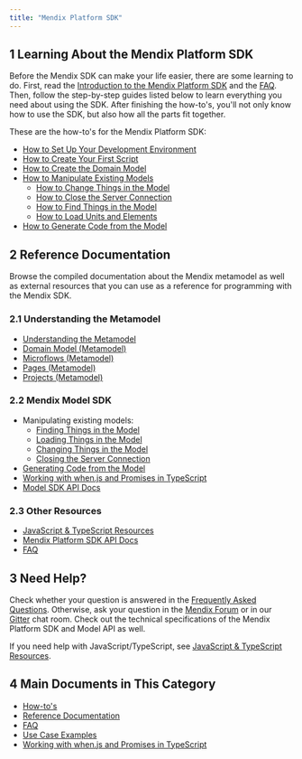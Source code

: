 ```yaml
---
title: "Mendix Platform SDK"
---
```


## 1 Learning About the Mendix Platform SDK

Before the Mendix SDK can make your life easier, there are some learning to do. First, read the [Introduction to the Mendix Platform SDK](sdk-intro) and the [FAQ](faq). Then, follow the step-by-step guides listed below to learn everything you need about using the SDK. After finishing the how-to's, you'll not only know how to use the SDK, but also how all the parts fit together.

These are the how-to's for the Mendix Platform SDK:

* [How to Set Up Your Development Environment](setting-up-your-development-environment)
* [How to Create Your First Script](creating-your-first-script)
* [How to Create the Domain Model](creating-the-domain-model)
* [How to Manipulate Existing Models](manipulating-existing-models)
    * [How to Change Things in the Model](changing-things-in-the-model)
    * [How to Close the Server Connection](closing-the-server-connection)
    * [How to Find Things in the Model](finding-things-in-the-model)
    * [How to Load Units and Elements](loading-units-and-elements)
* [How to Generate Code from the Model](generating-code-from-the-model)

## 2 Reference Documentation

Browse the compiled documentation about the Mendix metamodel as well as external resources that you can use as a reference for programming with the Mendix SDK.

### 2.1 Understanding the Metamodel

* [Understanding the Metamodel](understanding-the-metamodel)  
* [Domain Model (Metamodel)](domain-model-metamodel)
* [Microflows (Metamodel)](microflows-metamodel)
* [Pages (Metamodel)](pages-metamodel)
* [Projects (Metamodel)](projects-metamodel)

### 2.2 Mendix Model SDK

* Manipulating existing models:
    * [Finding Things in the Model](finding-things-in-the-model)
    * [Loading Things in the Model](loading-units-and-elements)
    * [Changing Things in the Model](changing-things-in-the-model)
    * [Closing the Server Connection](closing-the-server-connection)
* [Generating Code from the Model](generating-code-from-the-model)
*   [Working with when.js and Promises in TypeScript](working-with-when.js-and-promises-in-typescript)
*   [Model SDK API Docs](https://apidocs.mendix.com/modelsdk/latest/index.html)

### 2.3 Other Resources

* [JavaScript & TypeScript Resources](javascript-typescript-resources)
* [Mendix Platform SDK API Docs](https://apidocs.mendix.com/platformsdk/latest/)
* [FAQ](faq)

## 3 Need Help?

Check whether your question is answered in the [Frequently Asked Questions](faq). Otherwise, ask your question in the [Mendix Forum](https://forum.mendixcloud.com/index4.html) or in our [Gitter](https://gitter.im/mendix/mendixplatformsdk) chat room. Check out the technical specifications of the Mendix Platform SDK and Model API as well.

If you need help with JavaScript/TypeScript, see [JavaScript & TypeScript Resources](javascript-typescript-resources).

## 4 Main Documents in This Category

* [How-to's](tutorial-for-the-mendix-sdk)
* [Reference Documentation](reference-documentation)
* [FAQ](faq)
* [Use Case Examples](use-case-examples)
* [Working with when.js and Promises in TypeScript](working-with-when.js-and-promises-in-typescript)
